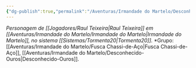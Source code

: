 ```yaml
---
{"dg-publish":true,"permalink":"/Aventuras/Irmandade do Martelo/Desconhecido-Raul/","created":"2025-10-17T18:09:21.903-03:00"}
---
```


*Personagem de [[Jogadores/Raul Teixeira\|Raul Teixeira]] em [[Aventuras/Irmandade do Martelo/Irmandade do Martelo\|Irmandade do Martelo]], no sistema [[Sistemas/Tormenta20\|Tormenta20]].*
*Grupo:  [[Aventuras/Irmandade do Martelo/Fusca Chassi-de-Aço\|Fusca Chassi-de-Aço]], [[Aventuras/Irmandade do Martelo/Desconhecido-Ouros\|Desconhecido-Ouros]].
